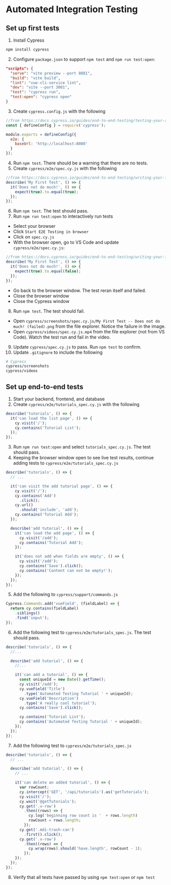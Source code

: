 # Automated Integration Testing


## Set up first tests

1. Install Cypress
```bash
npm install cypress
```
2. Configure `package.json` to support `npm test` and `npm run test:open`:
```json
"scripts": {
  "serve": "vite preview --port 8081",
  "build": "vite build",
  "lint": "vue-cli-service lint",
  "dev": "vite --port 3001",
  "test": "cypress run",
  "test:open": "cypress open"
}
```
3. Create `cypress.config.js` with the following
```js
//from https://docs.cypress.io/guides/end-to-end-testing/testing-your-app#Step-3-Configure-Cypress
const { defineConfig } = require('cypress');

module.exports = defineConfig({
  e2e: {
    baseUrl: 'http://localhost:8080'
  }
});
```
4. Run `npm test`. There should be a warning that there are no tests.
5. Create `cypress/e2e/spec.cy.js` with the following
```js
//from https://docs.cypress.io/guides/end-to-end-testing/writing-your-first-end-to-end-test#Write-your-first-test
describe('My First Test', () => {
  it('Does not do much!', () => {
    expect(true).to.equal(true);
  });
});
```
6. Run `npm test`. The test should pass.
7. Run `npm run test:open` to interactively run tests
- Select your browser
- Click `Start E2E Testing in browser`
- Click on `spec.cy.js`
- With the browser open, go to VS Code and update `cypress/e2e/spec.cy.js`:
```js
//from https://docs.cypress.io/guides/end-to-end-testing/writing-your-first-end-to-end-test#Write-your-first-test
describe('My First Test', () => {
  it('Does not do much!', () => {
    expect(true).to.equal(false);
  });
});
```
- Go back to the browser window. The test reran itself and failed.
- Close the browser window
- Close the Cypress window
8. Run `npm test`. The test should fail.
- Open `cypress/screenshots/spec.cy.js/My First Test -- Does not do much! (failed).png` from the file explorer. Notice the failure in the image.
- Open `cypress/videos/spec.cy.js.mp4` from the file explorer (not from VS Code). Watch the test run and fail in the video.
9. Update `cypress/spec.cy.js` to pass. Run `npm test` to confirm.
10. Update `.gitignore` to include the following
```bash
# Cypress
cypress/screenshots
cypress/videos
```

## Set up end-to-end tests
1. Start your backend, frontend, and database
2. Create `cypress/e2e/tutorials_spec.cy.js` with the following
```js
describe('tutorials', () => {
  it('can load the list page', () => {
    cy.visit('/');
    cy.contains('Tutorial List');
  });
});
```
3. Run `npm run test:open` and select `tutorials_spec.cy.js`. The test should pass.
4. Keeping the browser window open to see live test results, continue adding tests to `cypress/e2e/tutorials_spec.cy.js`
```js
describe('tutorials', () => {
  // ...

  it('can visit the add tutorial page', () => {
    cy.visit('/');
    cy.contains('Add')
      .click();
    cy.url()
      .should('include', 'add');
    cy.contains('Tutorial Add');
  });

  describe('add tutorial', () => {
    it('can load the add page', () => {
      cy.visit('/add');
      cy.contains('Tutorial Add');
    });

    it('does not add when fields are empty', () => {
      cy.visit('/add');
      cy.contains('Save').click();
      cy.contains('Content can not be empty!');
    });
  });
});
```
5. Add the following to `cypress/support/commands.js`
```js
Cypress.Commands.add('vueField', (fieldLabel) => {
  return cy.contains(fieldLabel)
    .siblings()
    .find('input');
});
```
6. Add the following test to `cypress/e2e/tutorials_spec.js`. The test should pass.
```js
describe('tutorials', () => {
  //...

  describe('add tutorial', () => {
    //...

    it('can add a tutorial', () => {
      const uniqueId = new Date().getTime();
      cy.visit('/add');
      cy.vueField('Title')
        .type('Automated Testing Tutorial ' + uniqueId);
      cy.vueField('Description')
        .type('A really cool tutorial');
      cy.contains('Save').click();

      cy.contains('Tutorial List');
      cy.contains('Automated Testing Tutorial ' + uniqueId);
    });
  });
});
```
7. Add the following test to `cypress/e2e/tutorials_spec.js`
```js
describe('tutorials', () => {
  // ...

  describe('add tutorial', () => {
    // ...

    it('can delete an added tutorial', () => {
      var rowCount;
      cy.intercept('GET', '/api/tutorials').as('getTutorials');
      cy.visit('/');
      cy.wait('@getTutorials');
      cy.get('.v-row')
        .then((rows) => {
          cy.log('beginning row count is '  + rows.length)
          rowCount = rows.length;
        });
      cy.get('.mdi-trash-can')
        .first().click();
      cy.get('.v-row')
        .then((rows) => {
          cy.wrap(rows).should('have.length', rowCount - 1);
        });
    });
  });
});
```
8. Verify that all tests have passed by using `npm test:open` or `npm test`
